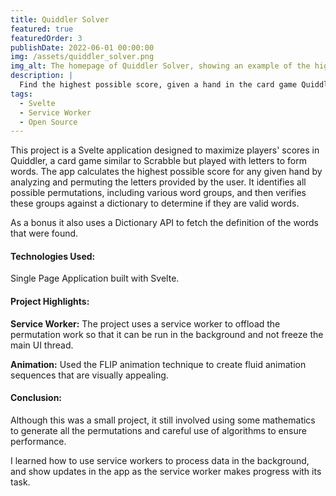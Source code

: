 ```yaml
---
title: Quiddler Solver
featured: true
featuredOrder: 3
publishDate: 2022-06-01 00:00:00
img: /assets/quiddler_solver.png
img_alt: The homepage of Quiddler Solver, showing an example of the highest score for a 7 card hand
description: |
  Find the highest possible score, given a hand in the card game Quiddler
tags:
  - Svelte
  - Service Worker
  - Open Source
---
```


This project is a Svelte application designed to maximize players' scores in Quiddler, a card game similar to Scrabble but played with letters to form words. The app calculates the highest possible score for any given hand by analyzing and permuting the letters provided by the user.
It identifies all possible permutations, including various word groups, and then verifies these groups against a dictionary to determine if they are  valid words.

As a bonus it also uses a Dictionary API to fetch the definition of the words that were found.

#### Technologies Used:

Single Page Application built with Svelte. 

#### Project Highlights:

**Service Worker:** The project uses a service worker to offload the permutation work so that it can be run in the background and not freeze the main UI thread.

**Animation:** Used the FLIP animation technique to create fluid animation sequences that are visually appealing. 

#### Conclusion:

Although this was a small project, it still involved using some mathematics to generate all the permutations and careful use of algorithms to ensure performance. 

I learned how to use service workers to process data in the background, and show updates in the app as the service worker makes progress with its task.
